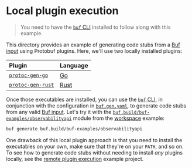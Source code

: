 # Local plugin execution

> You need to have the [`buf` CLI][install] installed to follow along with this example.

This directory provides an example of generating code stubs from a [Buf input][input] using Protobuf plugins. Here, we'll use two locally installed plugins:

Plugin | Language
:------|:--------
[`protoc-gen-go`][protoc-gen-go] | [Go]
[`protoc-gen-rust`][protoc-gen-rust] | [Rust]

Once those executables are installed, you can use the [`buf` CLI][cli], in conjunction with the configuration in [`buf.gen.yaml`](./buf.gen.yaml), to generate code stubs from any valid [Buf input][input]. Let's try it with the [`buf.build/buf-examples/observabilityapi`][api] module from the [workspace] example:

```sh
buf generate buf.build/buf-examples/observabilityapi
```

One drawback of this local plugin approach is that you need to install the executables on your own, make sure that they're on your `PATH`, and so on. To see how to generate code stubs without needing to install _any_ plugins locally, see the [remote plugin execution][remote] example project.

[api]: https://buf.build/buf-examples/observabilityapi
[cli]: https://github.com/bufbuild/buf
[go]: https://golang.org
[input]: https://docs.buf.build/reference/inputs
[install]: https://docs.buf.build/installation
[module]: https://buf.build/buf-examples/observabilityapi
[protoc-gen-go]: https://github.com/golang/protobuf
[protoc-gen-rust]: https://crates.io/crates/protobuf-codegen
[remote]: ../plugin-execution-remote
[rust]: https://rust-lang.org
[workspace]: ../workspace
